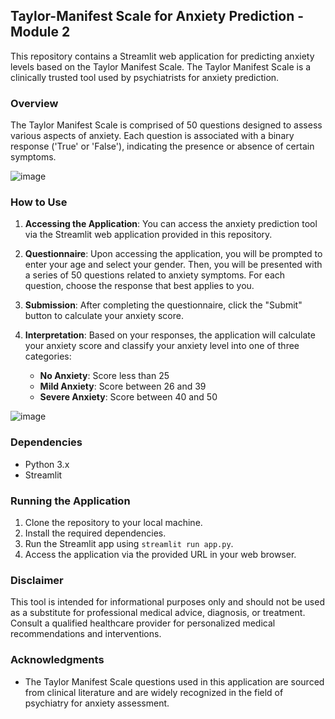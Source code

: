 ## Taylor-Manifest Scale for Anxiety Prediction - Module 2

This repository contains a Streamlit web application for predicting anxiety levels based on the Taylor Manifest Scale. The Taylor Manifest Scale is a clinically trusted tool used by psychiatrists for anxiety prediction.

### Overview
The Taylor Manifest Scale is comprised of 50 questions designed to assess various aspects of anxiety. Each question is associated with a binary response ('True' or 'False'), indicating the presence or absence of certain symptoms.

![image](https://github.com/tejucodes10/Mind-Matters/assets/119094222/5cce3d78-c20b-4454-ac58-a6c3c3c5f044)


### How to Use
1. **Accessing the Application**: You can access the anxiety prediction tool via the Streamlit web application provided in this repository.
   
2. **Questionnaire**: Upon accessing the application, you will be prompted to enter your age and select your gender. Then, you will be presented with a series of 50 questions related to anxiety symptoms. For each question, choose the response that best applies to you.

3. **Submission**: After completing the questionnaire, click the "Submit" button to calculate your anxiety score.

4. **Interpretation**: Based on your responses, the application will calculate your anxiety score and classify your anxiety level into one of three categories:
   - **No Anxiety**: Score less than 25
   - **Mild Anxiety**: Score between 26 and 39
   - **Severe Anxiety**: Score between 40 and 50

![image](https://github.com/tejucodes10/Mind-Matters/assets/119094222/6cda43e3-0236-41f0-bca1-c56ed65c1689)

### Dependencies
- Python 3.x
- Streamlit

### Running the Application
1. Clone the repository to your local machine.
2. Install the required dependencies. 
3. Run the Streamlit app using `streamlit run app.py`.
4. Access the application via the provided URL in your web browser.

### Disclaimer
This tool is intended for informational purposes only and should not be used as a substitute for professional medical advice, diagnosis, or treatment. Consult a qualified healthcare provider for personalized medical recommendations and interventions.

### Acknowledgments
- The Taylor Manifest Scale questions used in this application are sourced from clinical literature and are widely recognized in the field of psychiatry for anxiety assessment.
